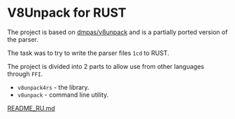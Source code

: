 # V8Unpack for RUST

The project is based on [dmpas/v8unpack](https://github.com/dmpas/v8unpack)
and is a partially ported version of the parser.

The task was to try to write the parser files `1cd` to RUST.

The project is divided into 2 parts to allow use from other languages
through `FFI`.

- `v8unpack4rs` - the library.
- `v8unpack` - command line utility.

[README_RU.md](README_RU.md)